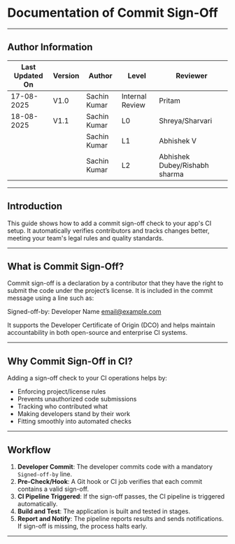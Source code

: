 # Documentation of Commit Sign-Off 

---
## Author Information
| Last Updated On | Version | Author       | Level           | Reviewer   |
|-----------------|---------|--------------|-----------------|------------|
| 17-08-2025      | V1.0    | Sachin Kumar | Internal Review | Pritam     |
| 18-08-2025      | V1.1    | Sachin Kumar | L0              |Shreya/Sharvari|
|                 |         | Sachin Kumar | L1              | Abhishek V |
|                 |         | Sachin Kumar | L2              | Abhishek Dubey/Rishabh sharma|

---

## Introduction

This guide shows how to add a commit sign-off check to your app's CI setup.
It automatically verifies contributors and tracks changes better,
meeting your team's legal rules and quality standards.

---

## What is Commit Sign-Off?

Commit sign-off is a declaration by a contributor that they have the right to submit the code under the project’s license. It is included in the commit message using a line such as:

Signed-off-by: Developer Name <email@example.com>

It supports the Developer Certificate of Origin (DCO) and helps maintain accountability in both open-source and enterprise CI systems.

---

## Why Commit Sign-Off in CI?

Adding a sign-off check to your CI operations helps by:

- Enforcing project/license rules
- Prevents unauthorized code submissions
- Tracking who contributed what
- Making developers stand by their work
- Fitting smoothly into automated checks

---
## Workflow 


1. **Developer Commit**: The developer commits code with a mandatory `Signed-off-by` line.
2. **Pre-Check/Hook**: A Git hook or CI job verifies that each commit contains a valid sign-off.
3. **CI Pipeline Triggered**: If the sign-off passes, the CI pipeline is triggered automatically.
4. **Build and Test**: The application is built and tested in stages.
5. **Report and Notify**: The pipeline reports results and sends notifications. If sign-off is missing, the process halts early.

---
